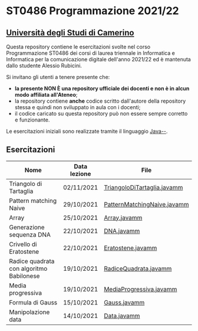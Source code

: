 # ST0486 Programmazione 2021/22
## [Università degli Studi di Camerino](https://www.unicam.it)

Questa repository contiene le esercitazioni svolte nel corso Programmazione ST0486 dei corsi di laurea triennale in Informatica e Informatica
per la comunicazione digitale dell'anno 2021/22 ed è mantenuta dallo studente Alessio Rubicini.

Si invitano gli utenti a tenere presente che:
- **la presente NON È una repository ufficiale dei docenti e non è in alcun modo affiliata all'Ateneo**;
- la repository contiene **anche** codice scritto dall'autore della repository stessa e quindi non sviluppato in aula con i docenti;
- il codice caricato su questa repository può non essere sempre corretto e funzionante.

Le esercitazioni iniziali sono realizzate tramite il linguaggio [Java--](http://www.pilucrescenzi.it/goccedijava/).


## Esercitazioni
| Nome                              			| Data lezione		| File                                                      |
| ----------------------------------------- | ----------------- | --------------------------------------------------------- |
| Triangolo di Tartaglia						| 02/11/2021        | [TriangoloDiTartaglia.javamm](src/javamm/TriangoloDiTartaglia.javamm) |
| Pattern matching Naive				    		| 29/10/2021        | [PatternMatchingNaive.javamm](src/javamm/PatternMatchingNaive.javamm) |
| Array						 				| 25/10/2021        | [Array.javamm](src/javamm/Array.javamm) |
| Generazione sequenza DNA 					| 22/10/2021        | [DNA.javamm](src/javamm/DNA.javamm) |
| Crivello di Eratostene    					| 22/10/2021        | [Eratostene.javamm](src/javamm/Eratostene.javamm) |
| Radice quadrata con algoritmo Babilonese 	| 19/10/2021        | [RadiceQuadrata.javamm](src/javamm/RadiceQuadrata.javamm) |
| Media progressiva   						| 19/10/2021        | [MediaProgressiva.javamm](src/javamm/MediaProgressiva.javamm) |
| Formula di Gauss   						| 15/10/2021        | [Gauss.javamm](src/javamm/Gauss.javamm)|
| Manipolazione data   						| 14/10/2021        | [Data.javamm](src/javamm/Data.javamm)|